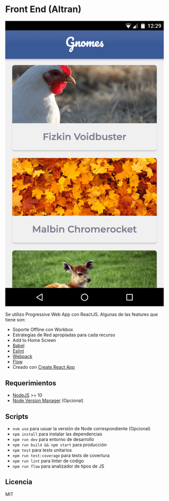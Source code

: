 # Front End (Altran)

![Captura de App](.readme-static/captura.png)

Se utilizo Progressive Web App con ReactJS. Algunas de las features que tiene son:

* Soporte Offline con Workbox
* Estrategias de Red apropiadas para cada recurso
* Add to Home Screen
* [Babel](https://babeljs.io)
* [Eslint](https://eslint.org)
* [Webpack](https://webpack.js.org)
* [Flow](https://flow.org/)
* Creado con [Create React App](https://github.com/facebookincubator/create-react-app)

## Requerimientos

* [NodeJS](https://nodejs.org/en) >= 10
* [Node Version Manager](https://github.com/creationix/nvm) (Opcional)

## Scripts

* `nvm use` para usuar la versión de Node correspondiente (Opcional)
* `npm install` para instalar las dependencias
* `npm run dev` para entorno de desarrollo
* `npm run build && npm start` para producción
* `npm test` para tests unitarios
* `npm run test:coverage` para tests de covertura
* `npm run lint` para linter de código
* `npm run flow` para analizador de tipos de JS

## Licencia

MIT

